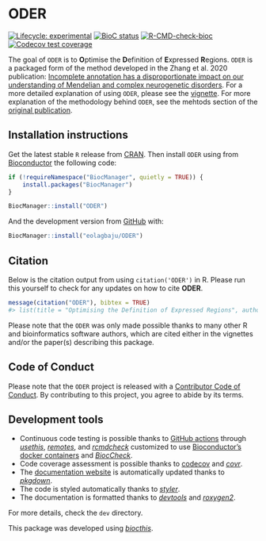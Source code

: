 
<!-- README.md is generated from README.Rmd. Please edit that file -->

# ODER

<!-- badges: start -->

[![Lifecycle:
experimental](https://img.shields.io/badge/lifecycle-experimental-orange.svg)](https://lifecycle.r-lib.org/articles/stages.html#experimental)
[![BioC
status](http://www.bioconductor.org/shields/build/release/bioc/ODER.svg)](https://bioconductor.org/checkResults/release/bioc-LATEST/ODER)
[![R-CMD-check-bioc](https://github.com/eolagbaju/ODER/workflows/R-CMD-check-bioc/badge.svg)](https://github.com/eolagbaju/ODER/actions)
[![Codecov test
coverage](https://codecov.io/gh/eolagbaju/ODER/branch/master/graph/badge.svg)](https://codecov.io/gh/eolagbaju/ODER?branch=master)
<!-- badges: end -->

The goal of `ODER` is to **O**ptimise the **D**efinition of
**E**xpressed **R**egions. `ODER` is a packaged form of the method
developed in the Zhang et al. 2020 publication: [Incomplete annotation
has a disproportionate impact on our understanding of Mendelian and
complex neurogenetic
disorders](https://www.science.org/doi/10.1126/sciadv.aay8299). For a
more detailed explanation of using `ODER`, please see the
[vignette](https://eolagbaju.github.io/ODER/articles/ODERflow.html). For
more explanation of the methodology behind `ODER`, see the mehtods
section of the [original
publication](https://www.science.org/doi/10.1126/sciadv.aay8299).

## Installation instructions

Get the latest stable `R` release from
[CRAN](http://cran.r-project.org/). Then install `ODER` using from
[Bioconductor](http://bioconductor.org/) the following code:

``` r
if (!requireNamespace("BiocManager", quietly = TRUE)) {
    install.packages("BiocManager")
}

BiocManager::install("ODER")
```

And the development version from
[GitHub](https://github.com/eolagbaju/ODER) with:

``` r
BiocManager::install("eolagbaju/ODER")
```

## Citation

Below is the citation output from using `citation('ODER')` in R. Please
run this yourself to check for any updates on how to cite **ODER**.

``` r
message(citation("ODER"), bibtex = TRUE)
#> list(title = "Optimising the Definition of Expressed Regions", author = list(list(given = NULL, family = "eolagbaju", role = NULL, email = NULL, comment = NULL)), year = "2021", url = "http://www.bioconductor.org/packages/ODER", note = "https://github.com/eolagbaju/ODER/ODER - R package version 0.99.21", doi = "10.18129/B9.bioc.ODER")list(title = "Optimising the Definition of Expressed Regions", author = list(list(given = NULL, family = "eolagbaju", role = NULL, email = NULL, comment = NULL)), year = "2021", journal = "bioRxiv", doi = "10.1101/TODO", url = "https://www.biorxiv.org/content/10.1101/TODO")TRUE
```

Please note that the `ODER` was only made possible thanks to many other
R and bioinformatics software authors, which are cited either in the
vignettes and/or the paper(s) describing this package.

## Code of Conduct

Please note that the `ODER` project is released with a [Contributor Code
of Conduct](http://bioconductor.org/about/code-of-conduct/). By
contributing to this project, you agree to abide by its terms.

## Development tools

  - Continuous code testing is possible thanks to [GitHub
    actions](https://www.tidyverse.org/blog/2020/04/usethis-1-6-0/)
    through *[usethis](https://CRAN.R-project.org/package=usethis)*,
    *[remotes](https://CRAN.R-project.org/package=remotes)*, and
    *[rcmdcheck](https://CRAN.R-project.org/package=rcmdcheck)*
    customized to use [Bioconductor’s docker
    containers](https://www.bioconductor.org/help/docker/) and
    *[BiocCheck](https://bioconductor.org/packages/3.12/BiocCheck)*.
  - Code coverage assessment is possible thanks to
    [codecov](https://codecov.io/gh) and
    *[covr](https://CRAN.R-project.org/package=covr)*.
  - The [documentation website](http://eolagbaju.github.io/ODER) is
    automatically updated thanks to
    *[pkgdown](https://CRAN.R-project.org/package=pkgdown)*.
  - The code is styled automatically thanks to
    *[styler](https://CRAN.R-project.org/package=styler)*.
  - The documentation is formatted thanks to
    *[devtools](https://CRAN.R-project.org/package=devtools)* and
    *[roxygen2](https://CRAN.R-project.org/package=roxygen2)*.

For more details, check the `dev` directory.

This package was developed using
*[biocthis](https://bioconductor.org/packages/3.12/biocthis)*.
